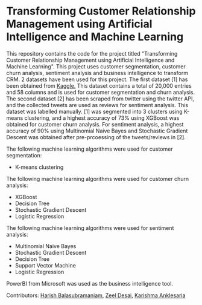 # Transforming Customer Relationship Management using Artificial Intelligence and Machine Learning
This repository contains the code for the project titled "Transforming Customer Relationship Management using Artificial Intelligence and Machine Learning". This project uses customer segmentation, customer churn analysis, sentiment analysis and business intelligence to transform CRM. 2 datasets have been used for this project. The first dataset [1] has been obtained from [Kaggle.](https://www.kaggle.com/datasets/jpacse/datasets-for-churn-telecom) This dataset contains a total of 20,000 entries and 58 columns and is used for customer segmentation and churn analysis. The second dataset [2] has been scraped from twitter using the twitter API, and the collected tweets are used as reviews for sentiment analysis. This dataset was labelled manually. [1] was segmented into 3 clusters using K-means clustering, and a highest accuracy of 73% using XGBoost was obtained for customer churn analysis. For sentiment analysis, a highest accuracy of 90% using Multinomial Naive Bayes and Stochastic Gradient Descent was obtained after pre-prcoessing of the tweets/reviews in [2].

The following machine learning algorithms were used for customer segmentation:
- K-means clustering

The following machine learning algorithms were used for customer churn analysis:
- XGBoost
- Decision Tree
- Stochastic Gradient Descent
- Logistic Regression

The following machine learning algorithms were used for sentiment analysis:
- Multinomial Naive Bayes
- Stochastic Gradient Descent
- Decision Tree
- Support Vector Machine
- Logistic Regression

PowerBI from Microsoft was used as the business intelligence tool.

Contributors: [Harish Balasubramaniam](https://www.linkedin.com/in/harish-balasubramaniam/), [Zeel Desai](https://www.linkedin.com/in/zeel-desai-555202180/), [Karishma Anklesaria](https://www.linkedin.com/in/karishma-anklesaria-72a5b320a/)
